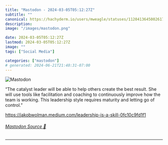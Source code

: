 ```yaml
---
title: "Mastodon - 2024-03-05T05:12:27Z"
subtitle: ""
canonical: https://hachyderm.io/users/mweagle/statuses/112041364500261713
description:
image: "/images/mastodon.png"

date: 2024-03-05T05:12:27Z
lastmod: 2024-03-05T05:12:27Z
image: ""
tags: ["Social Media"]

categories: ["mastodon"]
# generated: 2024-06-21T21:40:31-07:00
---
```

![Mastodon](/images/mastodon.png)

<p>“The catalyst leader will be able to help others create the best result. She will use tools like facilitation and coaching to continuously improve how the team is working. This leadership style requires maturity and letting go of control.”</p><p><a href="https://jakobwolman.medium.com/leadership-is-a-skill-0fc10c9fd1f1" target="_blank" rel="nofollow noopener noreferrer" translate="no"><span class="invisible">https://</span><span class="ellipsis">jakobwolman.medium.com/leaders</span><span class="invisible">hip-is-a-skill-0fc10c9fd1f1</span></a></p>


###### [Mastodon Source 🐘](https://hachyderm.io/@mweagle/112041364500261713)

___
